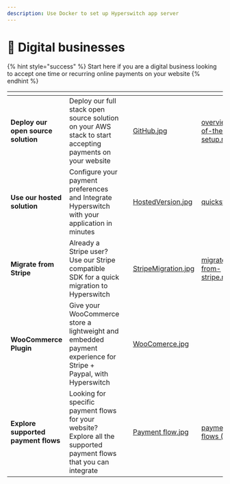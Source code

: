 ```yaml
---
description: Use Docker to set up Hyperswitch app server
---
```


# 🛒 Digital businesses

{% hint style="success" %}
Start here if you are a digital business looking to accept one time or recurring online payments on your website
{% endhint %}

<table data-card-size="large" data-view="cards"><thead><tr><th></th><th></th><th></th><th data-hidden data-card-cover data-type="files"></th><th data-hidden data-card-target data-type="content-ref"></th></tr></thead><tbody><tr><td><strong>Deploy our open source solution</strong></td><td>Deploy our full stack open source solution on your AWS stack to start accepting payments on your website</td><td></td><td><a href="../.gitbook/assets/GitHub.jpg">GitHub.jpg</a></td><td><a href="../open-source-setup/overview-of-the-oss-setup.md">overview-of-the-oss-setup.md</a></td></tr><tr><td><strong>Use our hosted solution</strong></td><td>Configure your payment preferences and Integrate Hyperswitch with your application in minutes</td><td></td><td><a href="../.gitbook/assets/HostedVersion.jpg">HostedVersion.jpg</a></td><td><a href="../hosted-version-docs/quickstart.md">quickstart.md</a></td></tr><tr><td><strong>Migrate from Stripe</strong></td><td>Already a Stripe user? Use our Stripe compatible SDK for a quick migration to Hyperswitch</td><td></td><td><a href="../.gitbook/assets/StripeMigration.jpg">StripeMigration.jpg</a></td><td><a href="../hosted-version-docs/migrate-from-stripe.md">migrate-from-stripe.md</a></td></tr><tr><td><strong>WooCommerce Plugin</strong></td><td>Give your WooCommerce store a lightweight and embedded payment experience for Stripe + Paypal, with Hyperswitch</td><td></td><td><a href="../.gitbook/assets/WooComerce.jpg">WooComerce.jpg</a></td><td></td></tr><tr><td><strong>Explore supported payment flows</strong></td><td>Looking for specific payment flows for your website? Explore all the supported payment flows that you can integrate</td><td></td><td><a href="../.gitbook/assets/Payment flow.jpg">Payment flow.jpg</a></td><td><a href="../learn-how-hyperswitch-works/payment-flows (1).md">payment-flows (1).md</a></td></tr></tbody></table>
